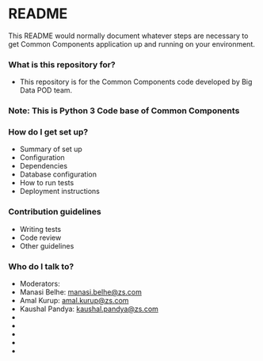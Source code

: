 # README #

This README would normally document whatever steps are necessary to get Common Components application up and running on your environment.

### What is this repository for? ###

* This repository is for the Common Components code developed by Big Data POD team.

### Note: This is  Python 3 Code base of Common Components

### How do I get set up? ###

* Summary of set up
* Configuration
* Dependencies
* Database configuration
* How to run tests
* Deployment instructions

### Contribution guidelines ###

* Writing tests
* Code review
* Other guidelines

### Who do I talk to? ###

* Moderators:
* Manasi Belhe: manasi.belhe@zs.com
* Amal Kurup: amal.kurup@zs.com 
* Kaushal Pandya: kaushal.pandya@zs.com
*
*
*
*
*